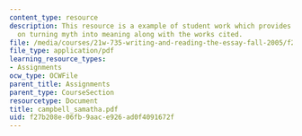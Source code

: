 ```yaml
---
content_type: resource
description: This resource is a example of student work which provides information
  on turning myth into meaning along with the works cited.
file: /media/courses/21w-735-writing-and-reading-the-essay-fall-2005/f27b208e06fb9aace926ad0f4091672f_campbell_samatha.pdf
file_type: application/pdf
learning_resource_types:
- Assignments
ocw_type: OCWFile
parent_title: Assignments
parent_type: CourseSection
resourcetype: Document
title: campbell_samatha.pdf
uid: f27b208e-06fb-9aac-e926-ad0f4091672f
---
```

